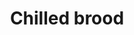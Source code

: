 ---
title: Chilled brood
layout: definition
brief: Any of the brood; eggs, larvae, or pupae; that have died due to exposure to the cold.
see_also: 
  - title: Brood
    file: brood
  - title: Honey
    file: honey 
---